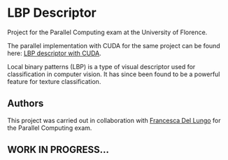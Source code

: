 # LBP Descriptor

Project for the Parallel Computing exam at the University of Florence.

The  parallel implementation with CUDA for the same project can be found here: [LBP descriptor with CUDA](https://github.com/matpetrone/LBP_Descriptor_CUDA).


Local binary patterns (LBP) is a type of visual descriptor used for classification in computer vision. It has since been found to be a powerful feature for texture classification.

## Authors
This project was carried out in collaboration with [Francesca Del Lungo](https://github.com/francidellungo) for the Parallel Computing exam.

## WORK IN PROGRESS...
